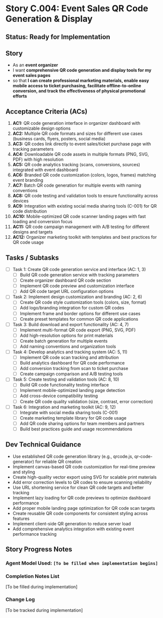 # Story C.004: Event Sales QR Code Generation & Display

## Status: Ready for Implementation

## Story

- As an **event organizer**
- I want **comprehensive QR code generation and display tools for my event sales pages**
- so that **I can create professional marketing materials, enable easy mobile access to ticket purchasing, facilitate offline-to-online conversion, and track the effectiveness of physical promotional efforts**

## Acceptance Criteria (ACs)

1. **AC1:** QR code generation interface in organizer dashboard with customizable design options
2. **AC2:** Multiple QR code formats and sizes for different use cases (business cards, flyers, posters, social media)
3. **AC3:** QR codes link directly to event sales/ticket purchase page with tracking parameters
4. **AC4:** Downloadable QR code assets in multiple formats (PNG, SVG, PDF) with high resolution
5. **AC5:** QR code analytics tracking (scans, conversions, sources) integrated with event dashboard
6. **AC6:** Branded QR code customization (colors, logos, frames) matching event branding
7. **AC7:** Batch QR code generation for multiple events with naming conventions
8. **AC8:** QR code testing and validation tools to ensure functionality across devices
9. **AC9:** Integration with existing social media sharing tools (C-001) for QR code distribution
10. **AC10:** Mobile-optimized QR code scanner landing pages with fast loading and conversion focus
11. **AC11:** QR code campaign management with A/B testing for different designs and targets
12. **AC12:** Organizer marketing toolkit with templates and best practices for QR code usage

## Tasks / Subtasks

- [ ] Task 1: Create QR code generation service and interface (AC: 1, 3)
  - [ ] Build QR code generation service with tracking parameters
  - [ ] Create organizer dashboard QR code section
  - [ ] Implement QR code preview and customization interface
  - [ ] Add QR code target URL configuration options
- [ ] Task 2: Implement design customization and branding (AC: 2, 6)
  - [ ] Create QR code style customization tools (colors, size, format)
  - [ ] Add logo/branding integration for custom QR codes
  - [ ] Implement frame and border options for different use cases
  - [ ] Create preset templates for common QR code applications
- [ ] Task 3: Build download and export functionality (AC: 4, 7)
  - [ ] Implement multi-format QR code export (PNG, SVG, PDF)
  - [ ] Add high-resolution options for print materials
  - [ ] Create batch generation for multiple events
  - [ ] Add naming conventions and organization tools
- [ ] Task 4: Develop analytics and tracking system (AC: 5, 11)
  - [ ] Implement QR code scan tracking and attribution
  - [ ] Build analytics dashboard for QR code performance
  - [ ] Add conversion tracking from scan to ticket purchase
  - [ ] Create campaign comparison and A/B testing tools
- [ ] Task 5: Create testing and validation tools (AC: 8, 10)
  - [ ] Build QR code functionality testing interface
  - [ ] Implement mobile-optimized landing page detection
  - [ ] Add cross-device compatibility testing
  - [ ] Create QR code quality validation (size, contrast, error correction)
- [ ] Task 6: Integration and marketing toolkit (AC: 9, 12)
  - [ ] Integrate with social media sharing tools (C-001)
  - [ ] Create marketing template library for QR code usage
  - [ ] Add QR code sharing options for team members and partners
  - [ ] Build best practices guide and usage recommendations

## Dev Technical Guidance

- Use established QR code generation library (e.g., qrcode.js, qr-code-generator) for reliable QR creation
- Implement canvas-based QR code customization for real-time preview and styling
- Create high-quality vector export using SVG for scalable print materials
- Add error correction levels to QR codes to ensure scanning reliability
- Use URL shortening service for clean QR code targets and better tracking
- Implement lazy loading for QR code previews to optimize dashboard performance
- Add proper mobile landing page optimization for QR code scan targets
- Create reusable QR code components for consistent styling across features
- Implement client-side QR generation to reduce server load
- Add comprehensive analytics integration with existing event performance tracking

## Story Progress Notes

### Agent Model Used: `[To be filled when implementation begins]`

### Completion Notes List

[To be filled during implementation]

### Change Log

[To be tracked during implementation] 